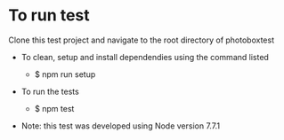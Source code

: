 To run test
============


Clone this test project and navigate to the root directory of photoboxtest



- To clean, setup and install dependendies using the command listed
    - $ npm run setup

- To run the tests
    - $ npm test


- Note: this test was developed using Node version 7.7.1